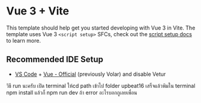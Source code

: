 # Vue 3 + Vite

This template should help get you started developing with Vue 3 in Vite. The template uses Vue 3 `<script setup>` SFCs, check out the [script setup docs](https://v3.vuejs.org/api/sfc-script-setup.html#sfc-script-setup) to learn more.

## Recommended IDE Setup

- [VS Code](https://code.visualstudio.com/) + [Vue - Official](https://marketplace.visualstudio.com/items?itemName=Vue.volar) (previously Volar) and disable Vetur

วิธี run นะครับ
เปิด terminal
ให้cd path เข้าไป folder upbeat16
เสร็จแล้วพิมใน terminal
npm install
แล้วก็
npm run dev
ถ้า error อะไรบอกกูเลยเพื่อน
